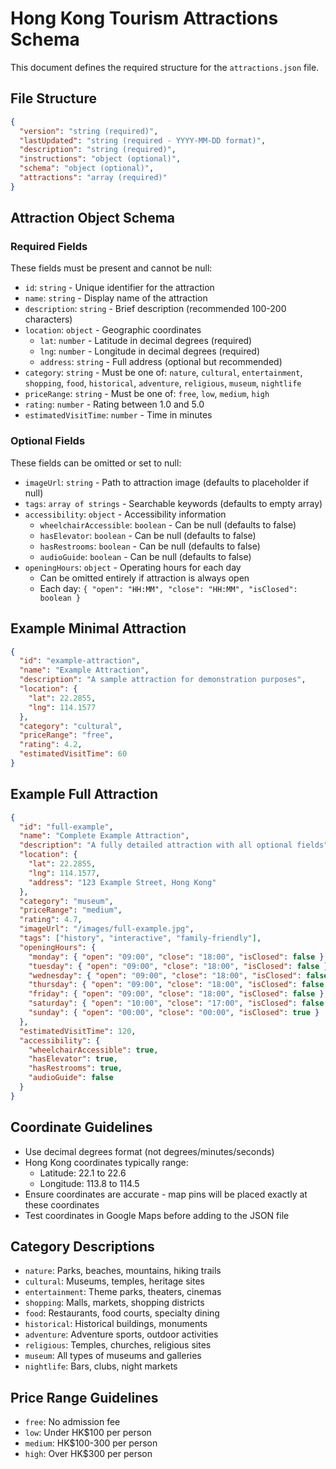 # Hong Kong Tourism Attractions Schema

This document defines the required structure for the `attractions.json` file.

## File Structure

```json
{
  "version": "string (required)",
  "lastUpdated": "string (required - YYYY-MM-DD format)",
  "description": "string (required)",
  "instructions": "object (optional)",
  "schema": "object (optional)",
  "attractions": "array (required)"
}
```

## Attraction Object Schema

### Required Fields
These fields must be present and cannot be null:

- `id`: `string` - Unique identifier for the attraction
- `name`: `string` - Display name of the attraction
- `description`: `string` - Brief description (recommended 100-200 characters)
- `location`: `object` - Geographic coordinates
  - `lat`: `number` - Latitude in decimal degrees (required)
  - `lng`: `number` - Longitude in decimal degrees (required)
  - `address`: `string` - Full address (optional but recommended)
- `category`: `string` - Must be one of: `nature`, `cultural`, `entertainment`, `shopping`, `food`, `historical`, `adventure`, `religious`, `museum`, `nightlife`
- `priceRange`: `string` - Must be one of: `free`, `low`, `medium`, `high`
- `rating`: `number` - Rating between 1.0 and 5.0
- `estimatedVisitTime`: `number` - Time in minutes

### Optional Fields
These fields can be omitted or set to null:

- `imageUrl`: `string` - Path to attraction image (defaults to placeholder if null)
- `tags`: `array of strings` - Searchable keywords (defaults to empty array)
- `accessibility`: `object` - Accessibility information
  - `wheelchairAccessible`: `boolean` - Can be null (defaults to false)
  - `hasElevator`: `boolean` - Can be null (defaults to false)
  - `hasRestrooms`: `boolean` - Can be null (defaults to false)
  - `audioGuide`: `boolean` - Can be null (defaults to false)
- `openingHours`: `object` - Operating hours for each day
  - Can be omitted entirely if attraction is always open
  - Each day: `{ "open": "HH:MM", "close": "HH:MM", "isClosed": boolean }`

## Example Minimal Attraction

```json
{
  "id": "example-attraction",
  "name": "Example Attraction", 
  "description": "A sample attraction for demonstration purposes",
  "location": {
    "lat": 22.2855,
    "lng": 114.1577
  },
  "category": "cultural",
  "priceRange": "free",
  "rating": 4.2,
  "estimatedVisitTime": 60
}
```

## Example Full Attraction

```json
{
  "id": "full-example",
  "name": "Complete Example Attraction",
  "description": "A fully detailed attraction with all optional fields",
  "location": {
    "lat": 22.2855,
    "lng": 114.1577,
    "address": "123 Example Street, Hong Kong"
  },
  "category": "museum",
  "priceRange": "medium", 
  "rating": 4.7,
  "imageUrl": "/images/full-example.jpg",
  "tags": ["history", "interactive", "family-friendly"],
  "openingHours": {
    "monday": { "open": "09:00", "close": "18:00", "isClosed": false },
    "tuesday": { "open": "09:00", "close": "18:00", "isClosed": false },
    "wednesday": { "open": "09:00", "close": "18:00", "isClosed": false },
    "thursday": { "open": "09:00", "close": "18:00", "isClosed": false },
    "friday": { "open": "09:00", "close": "18:00", "isClosed": false },
    "saturday": { "open": "10:00", "close": "17:00", "isClosed": false },
    "sunday": { "open": "00:00", "close": "00:00", "isClosed": true }
  },
  "estimatedVisitTime": 120,
  "accessibility": {
    "wheelchairAccessible": true,
    "hasElevator": true,
    "hasRestrooms": true,
    "audioGuide": false
  }
}
```

## Coordinate Guidelines

- Use decimal degrees format (not degrees/minutes/seconds)
- Hong Kong coordinates typically range:
  - Latitude: 22.1 to 22.6
  - Longitude: 113.8 to 114.5
- Ensure coordinates are accurate - map pins will be placed exactly at these coordinates
- Test coordinates in Google Maps before adding to the JSON file

## Category Descriptions

- `nature`: Parks, beaches, mountains, hiking trails
- `cultural`: Museums, temples, heritage sites
- `entertainment`: Theme parks, theaters, cinemas
- `shopping`: Malls, markets, shopping districts
- `food`: Restaurants, food courts, specialty dining
- `historical`: Historical buildings, monuments
- `adventure`: Adventure sports, outdoor activities
- `religious`: Temples, churches, religious sites
- `museum`: All types of museums and galleries
- `nightlife`: Bars, clubs, night markets

## Price Range Guidelines

- `free`: No admission fee
- `low`: Under HK$100 per person
- `medium`: HK$100-300 per person
- `high`: Over HK$300 per person